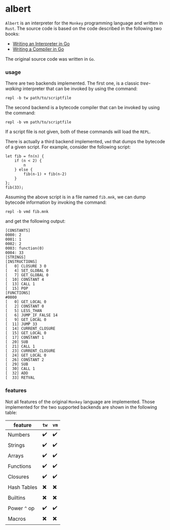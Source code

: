 # albert
`Albert` is an interpreter for the `Monkey` programming language and written in `Rust`. The source code is based on the 
code described in the following two books:
* [Writing an Interpreter in Go](https://interpreterbook.com/)
* [Writing a Compiler in Go](https://compilerbook.com/)

The original source code was written in `Go`.

### usage
There are two backends implemented. The first one, is a classic _tree-walking_ interpreter that can be invoked by 
using the command:
```shell script
repl -b tw path/to/scriptfile
```

The second backend is a bytecode compiler that can be invoked by using the command:
```shell script
repl -b vm path/to/scriptfile
```

If a script file is not given, both of these commands will load the `REPL`. 

There is actually a third backend implemented, `vmd` that dumps the bytecode of a given script. For example, consider 
the following script:

```
let fib = fn(n) {
    if (n < 2) { 
        n 
    } else {
        fib(n-1) + fib(n-2)
    }
};
fib(33);
```

Assuming the above script is in a file named `fib.mnk`, we can dump bytecode information by invoking the command:
```shell script
repl -b vmd fib.mnk
```
and get the following output:
```
[CONSTANTS]
0000: 2
0001: 1
0002: 2
0003: function(0)
0004: 33
[STRINGS]
[INSTRUCTIONS]
[   0] CLOSURE 3 0 
[   4] SET_GLOBAL 0 
[   7] GET_GLOBAL 0 
[  10] CONSTANT 4 
[  13] CALL 1 
[  15] POP 
[FUNCTIONS]
#0000
[   0] GET_LOCAL 0 
[   2] CONSTANT 0 
[   5] LESS_THAN 
[   6] JUMP_IF_FALSE 14 
[   9] GET_LOCAL 0 
[  11] JUMP 33 
[  14] CURRENT_CLOSURE 
[  15] GET_LOCAL 0 
[  17] CONSTANT 1 
[  20] SUB 
[  21] CALL 1 
[  23] CURRENT_CLOSURE 
[  24] GET_LOCAL 0 
[  26] CONSTANT 2 
[  29] SUB 
[  30] CALL 1 
[  32] ADD 
[  33] RETVAL
```

### features
Not all features of the original `Monkey` language are implemented. Those implemented for the two supported 
backends are shown in the following table:

| feature     |        `tw`        |         `vm`       |
| ----------- | ------------------ | ------------------ |
| Numbers     | :heavy_check_mark: | :heavy_check_mark: |
| Strings     | :heavy_check_mark: | :heavy_check_mark: |
| Arrays      | :heavy_check_mark: | :heavy_check_mark: |
| Functions   | :heavy_check_mark: | :heavy_check_mark: |
| Closures    | :heavy_check_mark: | :heavy_check_mark: |
| Hash Tables | :heavy_multiplication_x: |  :heavy_multiplication_x: |
| Builtins    | :heavy_multiplication_x: |  :heavy_multiplication_x: |
| Power `^` op|    :heavy_check_mark:    |     :heavy_check_mark:    |
| Macros      | :heavy_multiplication_x: |  :heavy_multiplication_x: |
  

